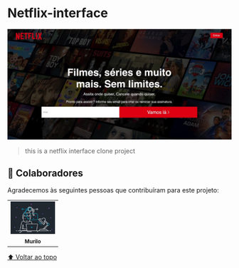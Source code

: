 # Netflix-interface
 

<img src="./img/interface.jpeg" alt="exemplo imagem">

> this is a netflix interface clone project

## 🤝 Colaboradores

Agradecemos às seguintes pessoas que contribuíram para este projeto:

<table>
  <tr>
    <td align="center">
      <a href="#">
        <img src="./img/dev.jpeg" width="100px;" alt="Foto do Iuri Silva no GitHub"/><br>
        <sub>
          <b>Murilo</b>
        </sub>
      </
    </td>
  </tr>
</table>

[⬆ Voltar ao topo](#nome-do-projeto)<br>
